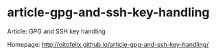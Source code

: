 # article-gpg-and-ssh-key-handling
Article: GPG and SSH key handling

Homepage: http://oitofelix.github.io/article-gpg-and-ssh-key-handling/
